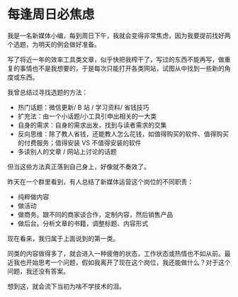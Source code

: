 


# 每逢周日必焦虑

我是一名新媒体小编，每到周日下午，我就会变得非常焦虑，因为我要提前找好两个选题，为明天的例会做好准备。  



写了将近一年的效率工具类文章，似乎快把我榨干了，写过的东西不能再写，做重复的事情也不是我想要的，于是每次只能打开各类网站，试图从中找到一些新的角度或东西。 



我曾总结过寻找选题的方法：    

* 热门话题：微信更新/ B 站 / 学习资料/ 省钱技巧
* 扩充法：由一个小话题/小工具引申出相关的一大类
* 自身的需求：自身的需求出发，找到与读者需求的交集         
* 反向思维：除了教人省钱，还能教人怎么花钱，如值得购买的软件、值得购买的付费服务；值得安装 VS 不值得安装的软件     
* 多读别人的文章 / 网站上讨论的话题        



但当这些方法真正落到自己身上，好像就不奏效了。   



昨天在一个群里看到，有人总结了新媒体运营这个岗位的不同职责：   

* 纯粹做内容
* 做活动
* 做商务。跟不同的商家谈合作，定制内容，然后销售产品
* 做后台。分析文章的书籍，调整标题、内容形式



现在看来，我归属于上面说到的第一类。    



同类的内容做得多了，就会进入一种疲倦的状态，工作状态或热情也不如从前。最近我也开始思考一个问题，假如我离开了现在这个岗位，我还能做什么？对于这个问题，我还没有答案。   

想到这，就会流下当初为啥不学技术的泪。    
